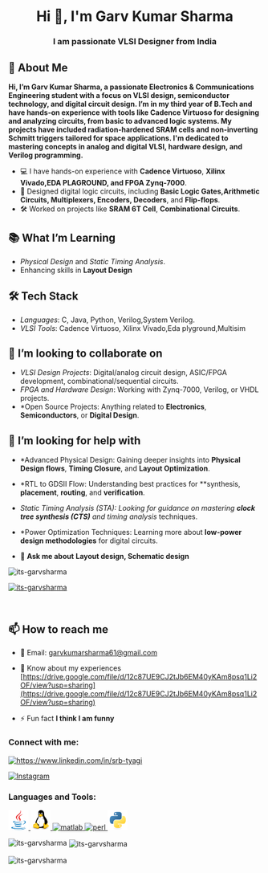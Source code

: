 <h1 align="center">Hi 👋, I'm Garv Kumar Sharma</h1>
<h3 align="center">I am passionate VLSI Designer from India</h3>

## 🚀 About Me
**Hi, I’m Garv Kumar Sharma, a passionate Electronics & Communications Engineering student with a focus on VLSI design, semiconductor technology, and digital circuit design. I’m in my third year of B.Tech and have hands-on experience with tools like Cadence Virtuoso for designing and analyzing circuits, from basic to advanced logic systems. My projects have included radiation-hardened SRAM cells and non-inverting Schmitt triggers tailored for space applications. I'm dedicated to mastering concepts in analog and digital VLSI, hardware design, and Verilog programming.**

- 💻 I have hands-on experience with **Cadence Virtuoso**, **Xilinx Vivado,EDA PLAGROUND, and FPGA Zynq-7000**.
- 🔧 Designed digital logic circuits, including **Basic Logic Gates,Arithmetic Circuits, Multiplexers, Encoders, Decoders**, and **Flip-flops**.
- 🛠️ Worked on projects like **SRAM 6T Cell**, **Combinational Circuits**.

## 📚 What I’m Learning
- *Physical Design* and *Static Timing Analysis*.
- Enhancing skills in **Layout Design**

## 🛠️ Tech Stack
- *Languages*: C, Java, Python, Verilog,System Verilog.
- *VLSI Tools*: Cadence Virtuoso, Xilinx Vivado,Eda plyground,Multisim

## 👯 I’m looking to collaborate on
- *VLSI Design Projects*: Digital/analog circuit design, ASIC/FPGA development, combinational/sequential circuits.
- *FPGA and Hardware Design*: Working with Zynq-7000, Verilog, or VHDL projects.
- *Open Source Projects: Anything related to **Electronics**, **Semiconductors**, or **Digital Design**.

## 🤝 I’m looking for help with
- *Advanced Physical Design: Gaining deeper insights into **Physical Design flows**, **Timing Closure**, and **Layout Optimization**.
- *RTL to GDSII Flow: Understanding best practices for **synthesis, **placement**, **routing**, and **verification**.
- *Static Timing Analysis (STA): Looking for guidance on mastering **clock tree synthesis (CTS)** and *timing analysis** techniques.
- *Power Optimization Techniques: Learning more about **low-power design methodologies** for digital circuits.

- 💬 **Ask me about**
  **Layout design, Schematic design**


<p align="left"> <img src="https://komarev.com/ghpvc/?username=its-garvsharma&label=Profile%20views&color=0e75b6&style=flat" alt="its-garvsharma" /> </p>

<p align="left"> <a href="https://github.com/ryo-ma/github-profile-trophy"><img src="https://github-profile-trophy.vercel.app/?username=its-garvsharma" alt="its-garvsharma" /></a> </p>

<p align="left"> <a href="https://twitter.com/" target="blank"><img src="https://img.shields.io/twitter/follow/?logo=twitter&style=for-the-badge" alt="" /></a> </p>

## 📫 How to reach me
- 📧 Email: garvkumarsharma61@gmail.com

- 📄 Know about my experiences [https://drive.google.com/file/d/12c87UE9CJ2tJb6EM40yKAm8psq1Li2OF/view?usp=sharing](https://drive.google.com/file/d/12c87UE9CJ2tJb6EM40yKAm8psq1Li2OF/view?usp=sharing)

- ⚡ Fun fact **I think I am funny**

<h3 align="left">Connect with me:</h3>
<p align="left">
<a href="http://www.linkedin.com/in/garv-kumar-sharma-vlsi-" target="blank"><img align="center" src="https://raw.githubusercontent.com/rahuldkjain/github-profile-readme-generator/master/src/images/icons/Social/linked-in-alt.svg" alt="https://www.linkedin.com/in/srb-tyagi" height="30" width="40" /></a>

[![Instagram](https://img.icons8.com/fluency/48/000000/instagram-new.png)](https://www.instagram.com/its_garvsharma/profilecard/?igsh=MTFyNTcweHFvOHJiMg==)


<h3 align="left">Languages and Tools:</h3>
<p align="left"> <a href="https://www.java.com" target="_blank" rel="noreferrer"> <img src="https://raw.githubusercontent.com/devicons/devicon/master/icons/java/java-original.svg" alt="java" width="40" height="40"/> </a> <a href="https://www.linux.org/" target="_blank" rel="noreferrer"> <img src="https://raw.githubusercontent.com/devicons/devicon/master/icons/linux/linux-original.svg" alt="linux" width="40" height="40"/> </a> <a href="https://www.mathworks.com/" target="_blank" rel="noreferrer"> <img src="https://upload.wikimedia.org/wikipedia/commons/2/21/Matlab_Logo.png" alt="matlab" width="40" height="40"/> </a> <a href="https://www.perl.org/" target="_blank" rel="noreferrer"> <img src="https://api.iconify.design/logos-perl.svg" alt="perl" width="40" height="40"/> </a> <a href="https://www.python.org" target="_blank" rel="noreferrer"> <img src="https://raw.githubusercontent.com/devicons/devicon/master/icons/python/python-original.svg" alt="python" width="40" height="40"/> </a> </p>

<p><img align="left" src="https://github-readme-stats.vercel.app/api/top-langs?username=its-garvsharma&show_icons=true&locale=en&layout=compact" alt="its-garvsharma" /></p>

<p>&nbsp;<img align="center" src="https://github-readme-stats.vercel.app/api?username=its-garvsharma&show_icons=true&locale=en" alt="its-garvsharma" /></p>

<p><img align="center" src="https://github-readme-streak-stats.herokuapp.com/?user=its-garvsharma&" alt="its-garvsharma" /></p>

